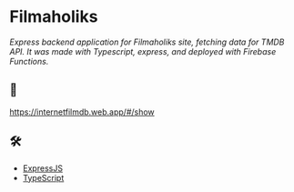 # Filmaholiks

_Express backend application for Filmaholiks site, fetching data for TMDB API. It was made with Typescript, express, and deployed with Firebase Functions._

## :link:
https://internetfilmdb.web.app/#/show

## 🛠️

* [ExpressJS](https://expressjs.com/es/) 
* [TypeScript](https://www.typescriptlang.org/) 
